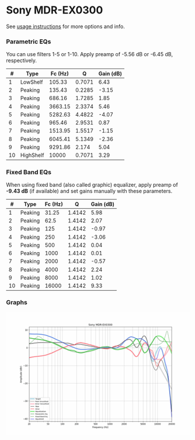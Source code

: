 # Sony MDR-EX0300
See [usage instructions](https://github.com/jaakkopasanen/AutoEq#usage) for more options and info.

### Parametric EQs
You can use filters 1-5 or 1-10. Apply preamp of -5.56 dB or -6.45 dB, respectively.

|   # | Type      |   Fc (Hz) |      Q |   Gain (dB) |
|-----|-----------|-----------|--------|-------------|
|   1 | LowShelf  |    105.33 | 0.7071 |        6.43 |
|   2 | Peaking   |    135.43 | 0.2285 |       -3.15 |
|   3 | Peaking   |    686.16 | 1.7285 |        1.85 |
|   4 | Peaking   |   3663.15 | 2.3374 |        5.46 |
|   5 | Peaking   |   5282.63 | 4.4822 |       -4.07 |
|   6 | Peaking   |    965.46 | 2.9531 |        0.87 |
|   7 | Peaking   |   1513.95 | 1.5517 |       -1.15 |
|   8 | Peaking   |   6045.41 | 5.1349 |       -2.36 |
|   9 | Peaking   |   9291.86 | 2.174  |        5.04 |
|  10 | HighShelf |  10000    | 0.7071 |        3.29 |

### Fixed Band EQs
When using fixed band (also called graphic) equalizer, apply preamp of **-9.43 dB** (if available) and set gains manually with these parameters.

|   # | Type    |   Fc (Hz) |      Q |   Gain (dB) |
|-----|---------|-----------|--------|-------------|
|   1 | Peaking |     31.25 | 1.4142 |        5.98 |
|   2 | Peaking |     62.5  | 1.4142 |        2.07 |
|   3 | Peaking |    125    | 1.4142 |       -0.97 |
|   4 | Peaking |    250    | 1.4142 |       -3.06 |
|   5 | Peaking |    500    | 1.4142 |        0.04 |
|   6 | Peaking |   1000    | 1.4142 |        0.01 |
|   7 | Peaking |   2000    | 1.4142 |       -0.57 |
|   8 | Peaking |   4000    | 1.4142 |        2.24 |
|   9 | Peaking |   8000    | 1.4142 |        1.02 |
|  10 | Peaking |  16000    | 1.4142 |        9.33 |

### Graphs
![](./Sony%20MDR-EX0300.png)
